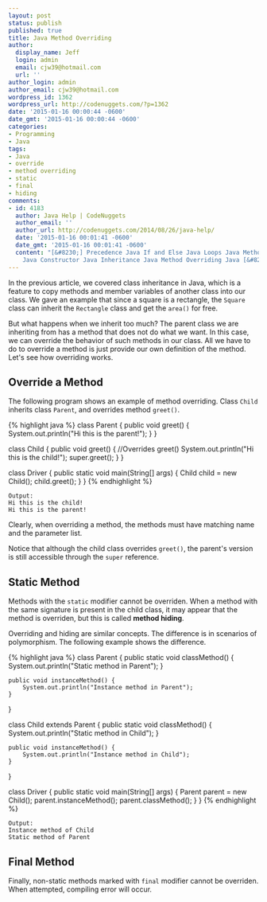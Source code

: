 ```yaml
---
layout: post
status: publish
published: true
title: Java Method Overriding
author:
  display_name: Jeff
  login: admin
  email: cjw39@hotmail.com
  url: ''
author_login: admin
author_email: cjw39@hotmail.com
wordpress_id: 1362
wordpress_url: http://codenuggets.com/?p=1362
date: '2015-01-16 00:00:44 -0600'
date_gmt: '2015-01-16 00:00:44 -0600'
categories:
- Programming
- Java
tags:
- Java
- override
- method overriding
- static
- final
- hiding
comments:
- id: 4183
  author: Java Help | CodeNuggets
  author_email: ''
  author_url: http://codenuggets.com/2014/08/26/java-help/
  date: '2015-01-16 00:01:41 -0600'
  date_gmt: '2015-01-16 00:01:41 -0600'
  content: "[&#8230;] Precedence Java If and Else Java Loops Java Method Overloading
    Java Constructor Java Inheritance Java Method Overriding Java [&#8230;]"
---
```

In the previous article, we covered class inheritance in Java, which is a feature to copy methods and member variables of another class into our class. We gave an example that since a square is a rectangle, the `Square` class can inherit the `Rectangle` class and get the `area()` for free.

But what happens when we inherit too much? The parent class we are inheriting from has a method that does not do what we want. In this case, we can override the behavior of such methods in our class. All we have to do to override a method is just provide our own definition of the method. Let's see how overriding works.

## Override a Method

The following program shows an example of method overriding. Class `Child` inherits class `Parent`, and overrides method `greet()`.

{% highlight java %}
class Parent {
    public void greet() {
        System.out.println("Hi this is the parent!");
    }
}

class Child {
    public void greet() {  //Overrides greet()
        System.out.println("Hi this is the child!");
        super.greet();
    }
}

class Driver {
    public static void main(String[] args) {
        Child child = new Child();
        child.greet();
    }
}
{% endhighlight %}

```
Output:
Hi this is the child!
Hi this is the parent!
```

Clearly, when overriding a method, the methods must have matching name and the parameter list.

Notice that although the child class overrides `greet()`, the parent's version is still accessible through the `super` reference.

## Static Method

Methods with the `static` modifier cannot be overriden. When a method with the same signature is present in the child class, it may appear that the method is overriden, but this is called **method hiding**.

Overriding and hiding are similar concepts. The difference is in scenarios of polymorphism. The following example shows the difference.

{% highlight java %}
class Parent {
    public static void classMethod() {
        System.out.println("Static method in Parent");
    }

    public void instanceMethod() {
        System.out.println("Instance method in Parent");
    }
}

class Child extends Parent {
    public static void classMethod() {
        System.out.println("Static method in Child");
    }

    public void instanceMethod() {
        System.out.println("Instance method in Child");
    }
}
 
class Driver {
    public static void main(String[] args) {
        Parent parent = new Child();
        parent.instanceMethod();
        parent.classMethod();
    }
}
{% endhighlight %}

```
Output:
Instance method of Child
Static method of Parent
```

## Final Method

Finally, non-static methods marked with `final` modifier cannot be overriden. When attempted, compiling error will occur.